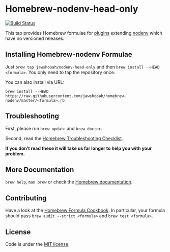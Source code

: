 # Homebrew-nodenv-head-only

[![Build Status](https://img.shields.io/travis/jawshooah/homebrew-nodenv-head-only/master.svg)](https://travis-ci.org/jawshooah/homebrew-nodenv-head-only)

This tap provides Homebrew formulae for [plugins](https://github.com/OiNutter/nodenv/wiki/Plugins) extending [nodenv](https://github.com/OiNutter/nodenv) which have no versioned releases.

## Installing Homebrew-nodenv Formulae
Just `brew tap jawshooah/nodenv-head-only` and then `brew install --HEAD <formula>`. You only need to tap the repository once.

You can also install via URL:

```
brew install --HEAD https://raw.githubusercontent.com/jawshooah/homebrew-nodenv/master/<formula>.rb
```

## Troubleshooting
First, please run `brew update` and `brew doctor`.

Second, read the [Homebrew Troubleshooting Checklist](https://github.com/Homebrew/homebrew/blob/master/share/doc/homebrew/Troubleshooting.md#troubleshooting).

**If you don’t read these it will take us far longer to help you with your problem.**

## More Documentation

`brew help`, `man brew` or check the [Homebrew documentation](https://github.com/Homebrew/homebrew/tree/master/share/doc/homebrew#readme).

## Contributing

Have a look at the [Homebrew Formula Cookbook](https://github.com/Homebrew/homebrew/blob/master/share/doc/homebrew/Formula-Cookbook.md).  In particular, your formula should pass `brew audit --strict <formula>` and `brew test <formula>`.

## License
Code is under the [MIT license](LICENSE.txt).
